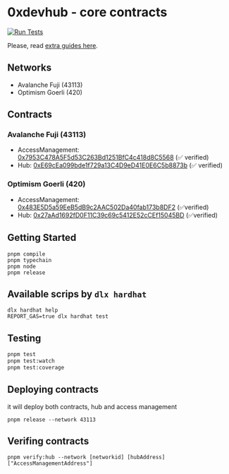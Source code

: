 # 0xdevhub - core contracts

[![Run Tests](https://github.com/0xdevhub/core-contracts/actions/workflows/tests.yml/badge.svg)](https://github.com/0xdevhub/core-contracts/actions/workflows/tests.yml)

Please, read [extra guides here](guides-examples.md).

## Networks

- Avalanche Fuji (43113)
- Optimism Goerli (420)

## Contracts

### Avalanche Fuji (43113)

- AccessManagement: [0x7953C478A5F5d53C263Bd1251BfC4c418d8C5568](https://avalanche.testnet.routescan.io/address/0x7953C478A5F5d53C263Bd1251BfC4c418d8C5568#code) (✅ verified)
- Hub: [0xE69cEa099bde1f729a13C4D9eD41E0E6C5b8873b](https://avalanche.testnet.routescan.io/address/0xE69cEa099bde1f729a13C4D9eD41E0E6C5b8873b#code) (✅ verified)

### Optimism Goerli (420)

- AccessManagement: [0x483E5D5a59EeB5dB9c2AAC502Da40fab173b8DF2](https://goerli-optimism.etherscan.io/address/0x483E5D5a59EeB5dB9c2AAC502Da40fab173b8DF2#code) (✅verified)
- Hub: [0x27aAd1692fD0F11C39c69c5412E52cCEf15045BD](https://goerli-optimism.etherscan.io/address/0x27aAd1692fD0F11C39c69c5412E52cCEf15045BD#code) (✅verified)

## Getting Started

```shell
pnpm compile
pnpm typechain
pnpm node
pnpm release
```

## Available scrips by `dlx hardhat`

```shell
dlx hardhat help
REPORT_GAS=true dlx hardhat test
```

## Testing

```bash
pnpm test
pnpm test:watch
pnpm test:coverage
```

## Deploying contracts

it will deploy both contracts, hub and access management

```shell
pnpm release --network 43113
```

## Verifing contracts

```shell
pnpm verify:hub --network [networkid] [hubAddress] ["AccessManagementAddress"]
```
